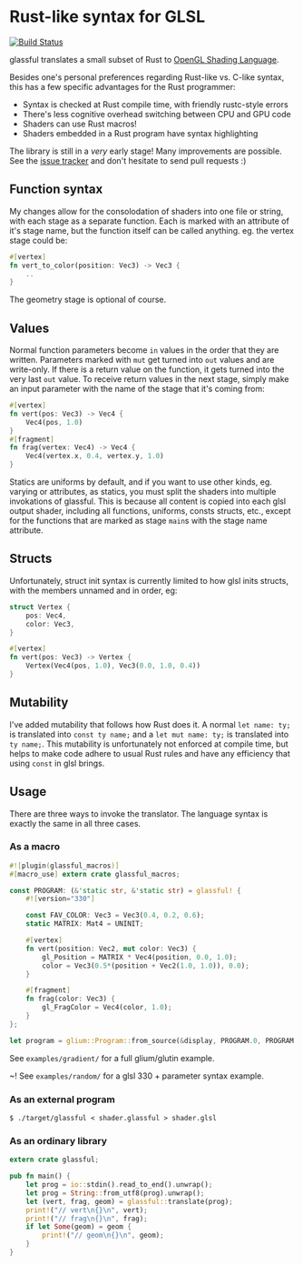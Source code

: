 # Rust-like syntax for GLSL

[![Build Status](https://travis-ci.org/kmcallister/glassful.svg?branch=master)](https://travis-ci.org/kmcallister/glassful)

glassful translates a small subset of Rust to [OpenGL Shading Language][].

Besides one's personal preferences regarding Rust-like vs. C-like syntax, this
has a few specific advantages for the Rust programmer:

* Syntax is checked at Rust compile time, with friendly rustc-style errors
* There's less cognitive overhead switching between CPU and GPU code
* Shaders can use Rust macros!
* Shaders embedded in a Rust program have syntax highlighting

The library is still in a *very* early stage! Many improvements are possible.
See the [issue tracker][] and don't hesitate to send pull requests :)

[OpenGL Shading Language]: https://www.opengl.org/documentation/glsl/
[issue tracker]: https://github.com/kmcallister/glassful/issues

## Function syntax

My changes allow for the consolodation of shaders into one file or string,
with each stage as a separate function. Each is marked with an attribute of it's
stage name, but the function itself can be called anything.
eg. the vertex stage could be:
```rs
#[vertex]
fn vert_to_color(position: Vec3) -> Vec3 {
    ..
}
```
The geometry stage is optional of course.

## Values

Normal function parameters become `in` values in the order that they are
written.
Parameters marked with `mut` get turned into `out` values
and are write-only. If there is a return value on the function,
it gets turned into the very last `out` value.
To receive return values in the next stage, simply make an input parameter
with the name of the stage that it's coming from:
```rs
#[vertex]
fn vert(pos: Vec3) -> Vec4 {
    Vec4(pos, 1.0)
}
#[fragment]
fn frag(vertex: Vec4) -> Vec4 {
    Vec4(vertex.x, 0.4, vertex.y, 1.0)
}
```

Statics are uniforms by default, and if you want to use other kinds, eg. varying or attributes,
as statics, you must split the shaders into multiple invokations of glassful.
This is because all content is copied into each glsl output shader, including all
functions, uniforms, consts structs, etc., except for the functions that are marked as stage `main`s
with the stage name attribute.

## Structs

Unfortunately, struct init syntax is currently limited to how glsl inits structs,
with the members unnamed and in order, eg:
```rs
struct Vertex {
    pos: Vec4,
    color: Vec3,
}

#[vertex]
fn vert(pos: Vec3) -> Vertex {
    Vertex(Vec4(pos, 1.0), Vec3(0.0, 1.0, 0.4))
}
```

## Mutability

I've added mutability that follows how Rust does it.
A normal `let name: ty;` is translated into `const ty name;`
and a `let mut name: ty;` is translated into `ty name;`.
This mutability is unfortunately not enforced at compile time, but
helps to make code adhere to usual Rust rules and have any efficiency that
using `const` in glsl brings.

## Usage

There are three ways to invoke the translator.  The language syntax is exactly
the same in all three cases.

### As a macro

```rust
#![plugin(glassful_macros)]
#[macro_use] extern crate glassful_macros;

const PROGRAM: (&'static str, &'static str) = glassful! {
    #![version="330"]

    const FAV_COLOR: Vec3 = Vec3(0.4, 0.2, 0.6);
    static MATRIX: Mat4 = UNINIT;

    #[vertex]
    fn vert(position: Vec2, mut color: Vec3) {
        gl_Position = MATRIX * Vec4(position, 0.0, 1.0);
        color = Vec3(0.5*(position + Vec2(1.0, 1.0)), 0.0);
    }

    #[fragment]
    fn frag(color: Vec3) {
        gl_FragColor = Vec4(color, 1.0);
    }
};

let program = glium::Program::from_source(&display, PROGRAM.0, PROGRAM.1, None);
```

See `examples/gradient/` for a full glium/glutin example.

~! See `examples/random/` for a glsl 330 + parameter syntax example.

### As an external program

```
$ ./target/glassful < shader.glassful > shader.glsl
```

### As an ordinary library

```rust
extern crate glassful;

pub fn main() {
    let prog = io::stdin().read_to_end().unwrap();
    let prog = String::from_utf8(prog).unwrap();
    let (vert, frag, geom) = glassful::translate(prog);
    print!("// vert\n{}\n", vert);
    print!("// frag\n{}\n", frag);
    if let Some(geom) = geom {
        print!("// geom\n{}\n", geom);
    }
}
```
